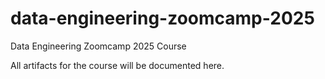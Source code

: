 # data-engineering-zoomcamp-2025
Data Engineering Zoomcamp 2025 Course

All artifacts for the course will be documented here.
